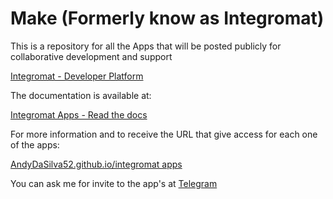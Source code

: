 # Make (Formerly know as Integromat)

This is a repository for all the Apps that will be posted publicly for collaborative development and support

[Integromat - Developer Platform](https://www.integromat.com/en/developers)

The documentation is available at:

[Integromat Apps - Read the docs](https://docs.integromat.com/apps/)

For more information and to receive the URL that give access for each one of the apps:

[AndyDaSilva52.github.io/integromat apps](https://andydasilva52.github.io/integromat_apps/)

You can ask me for invite to the app's at [Telegram](https://t.me/AndyDaSilva52)
